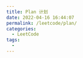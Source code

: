 ```yaml
---
title: Plan 计划
date: 2022-04-16 16:44:07
permalink: /leetcode/plan/
categories:
  - LeetCode
tags:
  - 
---
```

